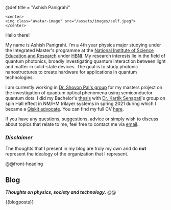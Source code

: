 @def title = "Ashish Panigrahi"

~~~
<center>
<img class="avatar-image" src="/assets/images/self.jpeg">
</center>
~~~

Hello there!

My name is Ashish Panigrahi. I'm a 4th year physics major studying under the Integrated Master's programme at the [National Institute of Science Education and Research](https://www.niser.ac.in) under [HBNI](http://www.hbni.ac.in/). My research interests lie in the field of quantum photonics, broadly investigating quantum interaction between light and matter in solid-state devices. The goal is to study photonic nanostructures to create hardware for applications in quantum technologies.

I am currently working in [Dr. Shovon Pal's group](https://palshovon.wixsite.com/uthd) for my masters project on the investigation of quantum optical phenomena using semiconductor quantum dots. I did my Bachelor's [thesis](assets/files/thesis.pdf) with [Dr. Kartik Senapati](https://www.niser.ac.in/users/kartik#profile-main)'s group on spin Hall effect in NM/HM trilayer systems in spring 2021 during which I became a [Qiskit advocate](https://qiskit.org/advocates/). You can find my full CV [here](assets/files/cv.pdf).

If you have any questions, suggestions, advice or simply wish to discuss about topics that relate to me, feel free to contact me via [email](mailto:ashish.panigrahi@niser.ac.in).

### *Disclaimer*

The thoughts that I present in my blog are truly my own and do **not** represent the idealogy of the organization that I represent.

@@front-heading
## Blog

**_Thoughts on physics, society and technology._**
@@

{{blogposts}}
